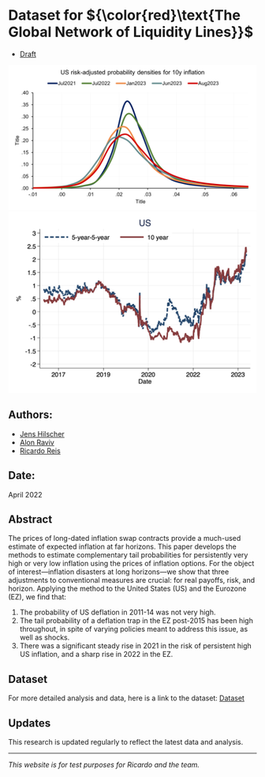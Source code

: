 # Dataset for ${\color{red}\text{The Global Network of Liquidity Lines}}$

- [Draft](https://personal.lse.ac.uk/reisr/papers/99-infdis.pdf)

![Description of the image](figw_USdensities.png)
![Description of the image](fig_r_a.png)

## Authors:

- [Jens Hilscher](https://hilscher.ucdavis.edu/)
- [Alon Raviv](https://mba.biu.ac.il/en/raviv)
- [Ricardo Reis](https://www.r2rsquared.com/)

## Date:

April 2022

## Abstract

The prices of long-dated inflation swap contracts provide a much-used estimate of expected inflation at far horizons. This paper develops the methods to estimate complementary tail probabilities for persistently very high or very low inflation using the prices of inflation options. For the object of interest—inflation disasters at long horizons—we show that three adjustments to conventional measures are crucial: for real payoffs, risk, and horizon. Applying the method to the United States (US) and the Eurozone (EZ), we find that:

1. The probability of US deflation in 2011-14 was not very high.
2. The tail probability of a deflation trap in the EZ post-2015 has been high throughout, in spite of varying policies meant to address this issue, as well as shocks.
3. There was a significant steady rise in 2021 in the risk of persistent high US inflation, and a sharp rise in 2022 in the EZ.

## Dataset

For more detailed analysis and data, here is a link to the dataset: [Dataset](figure6us.csv)

## Updates

This research is updated regularly to reflect the latest data and analysis.

---

*This website is for test purposes for Ricardo and the team.*
